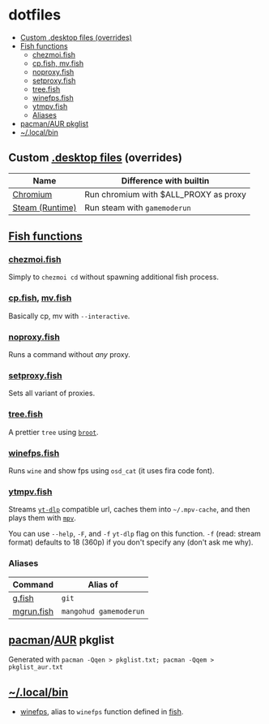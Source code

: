 # dotfiles

- [Custom .desktop files (overrides)](#custom-desktop-files-overrides)
- [Fish functions](#fish-functions)
  - [chezmoi.fish](#chezmoifish)
  - [cp.fish, mv.fish](#cpfish-mvfish)
  - [noproxy.fish](#noproxyfish)
  - [setproxy.fish](#setproxyfish)
  - [tree.fish](#treefish)
  - [winefps.fish](#winefpsfish)
  - [ytmpv.fish](#ytmpvfish)
  - [Aliases](#aliases)
- [pacman/AUR pkglist](#pacmanaur-pkglist)
- [~/.local/bin](#localbin)

## Custom [.desktop files](./private_dot_local/private_share/applications) (overrides)

| Name                                                                              | Difference with builtin               |
| --------------------------------------------------------------------------------- | ------------------------------------- |
| [Chromium](./private_dot_local/private_share/applications/chromium.desktop)       | Run chromium with $ALL_PROXY as proxy |
| [Steam (Runtime)](./private_dot_local/private_share/applications/steam.desktop)   | Run steam with `gamemoderun`          |

## [Fish functions](./private_dot_config/private_fish/functions)

### [chezmoi.fish](./chezmoi.private_dot_config/private_fish/functions/chezmoi.fish)

Simply to `chezmoi cd` without spawning additional fish process.

### [cp.fish](./private_dot_config/private_fish/functions/cp.fish), [mv.fish](./private_dot_config/private_fish/functions/mv.fish)

Basically cp, mv with `--interactive`.

### [noproxy.fish](private_dot_config/private_fish/functions/noproxy.fish)

Runs a command without _any_ proxy.

### [setproxy.fish](private_dot_config/private_fish/functions/setproxy.fish)

Sets all variant of proxies.

### [tree.fish](private_dot_config/private_fish/functions/tree.fish)

A prettier `tree` using [`broot`](https://dystroy.org/broot).

### [winefps.fish](private_dot_config/private_fish/functions/winefps.fish)

Runs `wine` and show fps using `osd_cat` (it uses fira code font).

### [ytmpv.fish](private_dot_config/private_fish/functions/ytmpv.fish)

Streams [`yt-dlp`](https://github.com/yt-dlp/yt-dlp) compatible url, caches them into `~/.mpv-cache`, and then plays them with [`mpv`](https://mpv.io).

You can use `--help`, `-F`, and `-f` `yt-dlp` flag on this function. `-f` (read: stream format) defaults to 18 (360p) if you don't specify any (don't ask me why).

### Aliases

| Command                                                            | Alias of               |
| ------------------------------------------------------------------ | ---------------------- |
| [g.fish](./private_dot_config/private_fish/functions/g.fish)       | `git`                  |
| [mgrun.fish](private_dot_config/private_fish/functions/mgrun.fish) | `mangohud gamemoderun` |

## [pacman](./pkglist.txt)/[AUR](./pkglist_aur.txt) pkglist

Generated with `pacman -Qqen > pkglist.txt; pacman -Qqem > pkglist_aur.txt`

## [~/.local/bin](./private_dot_local/bin)

- [winefps](./private_dot_local/bin/executable_winefps), alias to `winefps` function defined in [fish](#winefpsfish).
